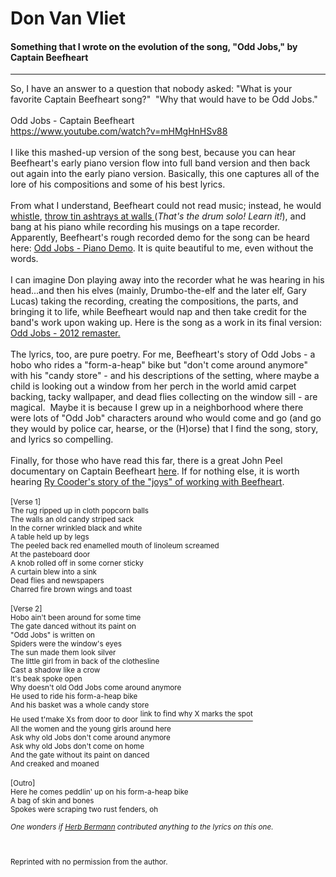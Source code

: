 # Don Van Vliet
#### Something that I wrote on the evolution of the song, "Odd Jobs," by Captain Beefheart
---
<html>
<div class="post">
So, I have an answer to a question that nobody asked: &quot;What is your favorite Captain Beefheart song?&quot;&nbsp; &quot;Why that would have to be Odd Jobs.&quot;<br />&nbsp;<br />Odd Jobs - Captain Beefheart<br /><a href="https://www.youtube.com/watch?v=mHMgHnHSv88" class="bbc_link new_win" target="_blank">https://www.youtube.com/watch?v=mHMgHnHSv88</a><br />&nbsp;<br />I like this mashed-up version of the song best, because you can hear Beefheart&#039;s early piano version flow into full band version and then back out again into the early piano version. Basically, this one captures all of the lore of his compositions and some of his best lyrics. <br />&nbsp;<br />From what I understand, Beefheart could not read music; instead, he would<a href="https://youtu.be/oV5Bd8Eu0ko?t=30" class="bbc_link new_win" target="_blank"> whistle</a>, <a href="https://youtu.be/ED3oIxZKgU4" class="bbc_link new_win" target="_blank"> throw tin ashtrays at walls </a>(<em>That&#039;s the drum solo! Learn it!</em>), and bang at his piano while recording his musings on a tape recorder. Apparently, Beefheart&#039;s rough recorded demo for the song can be heard here: <a href="https://youtu.be/oqafZFTFiLw" class="bbc_link new_win" target="_blank">Odd Jobs - Piano Demo</a>. It is quite beautiful to me, even without the words. <br />&nbsp;<br />I can imagine Don playing away into the recorder what he was hearing in his head...and then his elves (mainly, Drumbo-the-elf and the later elf, Gary Lucas) taking the recording, creating the compositions, the parts, and bringing it to life, while Beefheart would nap and then take credit for the band&#039;s work upon waking up. Here is the song as a work in its final version: <a href="https://www.youtube.com/watch?v=cQYLA_Qr3vEs" class="bbc_link new_win" target="_blank">Odd Jobs - 2012 remaster.</a> <br />&nbsp;<br />The lyrics, too, are pure poetry. For me, Beefheart&#039;s story of Odd Jobs - a hobo who rides a &quot;form-a-heap&quot; bike but &quot;don&#039;t come around anymore&quot; with his &quot;candy store&quot; - and his descriptions of the setting, where maybe a child is looking out a window from her perch in the world amid carpet backing, tacky wallpaper, and dead flies collecting on the window sill - are magical.&nbsp; Maybe it is because I grew up in a neighborhood where there were lots of &quot;Odd Job&quot; characters around who would come and go (and go they would by police car, hearse, or the (H)orse) that I find the song, story, and lyrics so compelling. <br />&nbsp;<br />Finally, for those who have read this far, there is a great John Peel documentary on Captain Beefheart <a href="https://youtu.be/O3zxyUy0VOY?si=YK9_YVOW7kKcNgtC" class="bbc_link new_win" target="_blank">here</a>. If for nothing else, it is worth hearing <a href="https://youtu.be/dBa8bS_vZkM?t=633" class="bbc_link new_win" target="_blank">Ry Cooder&#039;s story of the &quot;joys&quot; of working with Beefheart</a>.<br />&nbsp;<br /><sub>[Verse 1]</sub><br /><sub>The rug ripped up in cloth popcorn balls</sub><br /><sub>The walls an old candy striped sack</sub><br /><sub>In the corner wrinkled black and white</sub><br /><sub>A table held up by legs</sub><br /><sub>The peeled back red enamelled mouth of linoleum screamed</sub><br /><sub>At the pasteboard door</sub><br /><sub>A knob rolled off in some corner sticky</sub><br /><sub>A curtain blew into a sink</sub><br /><sub>Dead flies and newspapers</sub><br /><sub>Charred fire brown wings and toast</sub><br /><br /><sub>[Verse 2]</sub><br /><sub>Hobo ain&#039;t been around for some time</sub><br /><sub>The gate danced without its paint on</sub><br /><sub>&quot;Odd Jobs&quot; is written on</sub><br /><sub>Spiders were the window&#039;s eyes</sub><br /><sub>The sun made them look silver</sub><br /><sub>The little girl from in back of the clothesline</sub><br /><sub>Cast a shadow like a crow</sub><br /><sub>It&#039;s beak spoke open</sub><br /><sub>Why doesn&#039;t old Odd Jobs come around anymore</sub><br /><sub>He used to ride his form-a-heap bike</sub><br /><sub>And his basket was a whole candy store</sub><br /><sub>He used t&#039;make Xs from door to door</sub> <a href="https://i.pinimg.com/originals/c6/4c/b6/c64cb6ebb45bbc6016e55cc9290b4da6.jpg" class="bbc_link new_win" target="_blank"><sup>link to find why X marks the spot</sup></a><br /><sub>All the women and the young girls around here<br />Ask why old Jobs don&#039;t come around anymore<br />Ask why old Jobs don&#039;t come on home<br />And the gate without its paint on danced<br />And creaked and moaned<br /></sub><br /><sub>[Outro]<br />Here he comes peddlin&#039; up on his form-a-heap bike<br />A bag of skin and bones<br />Spokes were scraping two rust fenders, oh<br />&nbsp;<br /><em>One wonders if <a href="http://www.beefheart.com/herb-bermann/" class="bbc_link new_win" target="_blank">Herb Bermann</a> contributed anything to the lyrics on this one.</em><br /><br />
<br>
<br>
Reprinted with no permission from the author. 
</sub></div>
</html>
